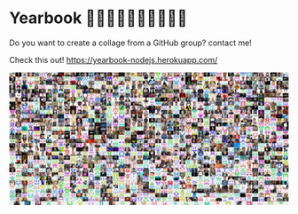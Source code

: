 # Yearbook 👩‍🦰👨‍🦱👩‍🦱👦🧑👨‍🎓

Do you want to create a collage from a GitHub group? contact me!

Check this out! https://yearbook-nodejs.herokuapp.com/

<a href="https://yearbook-nodejs.herokuapp.com/" title="Yearbook LaunchX May 2022">
  <img align="center" src="./images/yearbook-nodejs.png" />
</a>

